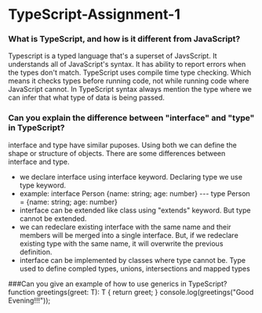 # TypeScript-Assignment-1

### What is TypeScript, and how is it different from JavaScript?
Typescript is a typed language that's a superset of JavsScript. It understands all of JavaScript's syntax. It has ability to report errors when the types don't match.
TypeScript uses compile time type checking. Which means it checks types before running code, not while running code where JavaScript cannot. In TypeScript syntax always mention the type where we can infer that what type of data is being passed. 

### Can you explain the difference between "interface" and "type" in TypeScript?
interface and type have similar puposes. Using both we can define the shape or structure of objects. There are some differences between interface and type.
* we declare interface using interface keyword. Declaring type we use type keyword.
* example: interface Person {name: string; age: number} --- type Person = {name: string; age: number}
* interface can be extended like class using "extends" keyword. But type cannot be extended.
* we can redeclare existing interface with the same name and their members will be merged into a single interface. But, if we redeclare existing type with the same name, it will overwrite the previous definition.
* interface can be implemented by classes where type cannot be. Type used to define compled types, unions, intersections and mapped types

###Can you give an example of how to use generics in TypeScript?
function greetings<T>(greet: T): T {
    return greet;
  }
  console.log(greetings("Good Evening!!!"));
  
